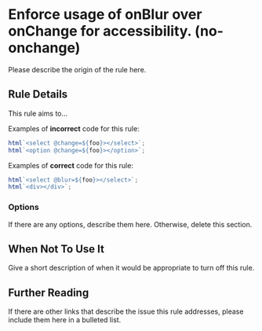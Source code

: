 # Enforce usage of onBlur over onChange for accessibility. (no-onchange)

Please describe the origin of the rule here.

## Rule Details

This rule aims to...

Examples of **incorrect** code for this rule:

```js
html`<select @change=${foo}></select>`;
html`<option @change=${foo}></option>`;
```

Examples of **correct** code for this rule:

```js
html`<select @blur=${foo}></select>`;
html`<div></div>`;
```

### Options

If there are any options, describe them here. Otherwise, delete this section.

## When Not To Use It

Give a short description of when it would be appropriate to turn off this rule.

## Further Reading

If there are other links that describe the issue this rule addresses, please include them here in a bulleted list.
